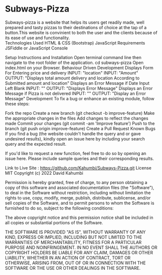 # Subways-Pizza
Subways-pizza is a website that helps its users get readily made, well prepared and tasty pizzas to
their destinations of choice at the tap of a button.This website is convinient to both the user and the
clients because of its ease of use and functionality.  
Technologies Used
HTML & CSS (Bootstrap)
JavaScript
Requirements
JSFiddle or JavaScript Console

Setup Instructions and Installation
Open terminal command line then navigate to the root folder of the application. cd subways-pizza
Open index.html on your Browser.
Behaviour Driven Development
Displays Form For Entering price and delivery
INPUT: "location"
INPUT: "Amount"
OUTPUT: "Displays total amount delivery and location According to Submitted amount and location"
Displays an Error Message if Date Input Left Blank
INPUT: ""
OUTPUT: "Displays Error Message"
Displays an Error Message if Pizza is not delivered
INPUT: ""
OUTPUT: "Display an Error Message"
Development
To fix a bug or enhance an existing module, follow these steps:

Fork the repo
Create a new branch (git checkout -b improve-feature)
Make the appropriate changes in the files
Add changes to reflect the changes made
Commit your changes (git commit -am 'Improve feature')
Push to the branch (git push origin improve-feature)
Create a Pull Request
Known Bugs
If you find a bug (the website couldn't handle the query and or gave undesired results), kindly open an issue here by including your search query and the expected result.

If you'd like to request a new function, feel free to do so by opening an issue here. Please include sample queries and their corresponding results.

Link to Live Site : https://github.com/Kahumbi/Subways-Pizza.git
License
MIT Copyright (c) 2022 David Kahumbi

Permission is hereby granted, free of charge, to any person obtaining a copy of this software and associated documentation files (the "Software"), to deal in the Software without restriction, including without limitation the rights to use, copy, modify, merge, publish, distribute, sublicense, and/or sell copies of the Software, and to permit persons to whom the Software is furnished to do so, subject to the following conditions:

The above copyright notice and this permission notice shall be included in all copies or substantial portions of the Software.

THE SOFTWARE IS PROVIDED "AS IS", WITHOUT WARRANTY OF ANY KIND, EXPRESS OR IMPLIED, INCLUDING BUT NOT LIMITED TO THE WARRANTIES OF MERCHANTABILITY, FITNESS FOR A PARTICULAR PURPOSE AND NOINFRINGEMENT. IN NO EVENT SHALL THE AUTHORS OR COPYRIGHT HOLDERS BE LIABLE FOR ANY CLAIM, DAMAGES OR OTHER LIABILITY, WHETHER IN AN ACTION OF CONTRACT, TORT OR OTHERWISE, ARISING FROM, OUT OF OR IN CONNECTION WITH THE SOFTWARE OR THE USE OR OTHER DEALINGS IN THE SOFTWARE.